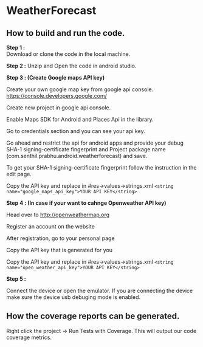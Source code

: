 # WeatherForecast

## How to build and run the code.  

**Step 1 :**  
  Download or clone the code in the local machine.  

**Step 2 :**
  Unzip and Open the code in android studio.

**Step 3 : (Create Google maps API key)**

  Create your own google map key from google api console. https://console.developers.google.com/
 
  Create new project in google api console.
  
  Enable Maps SDK for Android	 and Places Api in the library.
  
  Go to credentials section and you can see your api key.
  
  Go ahead and restrict the api for android apps and provide your debug SHA-1 signing-certificate fingerprint
  and Project package name (com.senthil.prabhu.android.weatherforecast) and save.
  
  To get your SHA-1 signing-certificate fingerprint follow the instruction in the edit page. 
  
  Copy the API key and replace in #res->values->strings.xml 
  `<string name="google_maps_api_key">YOUR API KEY</string>`

**Step 4 : (In case if your want to cahnge Openweather API key)**
  
  Head over to http://openweathermap.org
  
  Register an account on the website
  
  After registration, go to your personal page
  
  Copy the API key that is generated for you

  Copy the API key and replace in #res->values->strings.xml 
  `<string name="open_weather_api_key">YOUR API KEY</string>`

 **Step 5 :**
 
  Connect the device or open the emulator. If you are connecting the device make sure the device usb debuging mode is enabled.   
  
## How the coverage reports can be generated.

  Right click the project → Run Tests with Coverage. 
  This will output our code coverage metrics.
